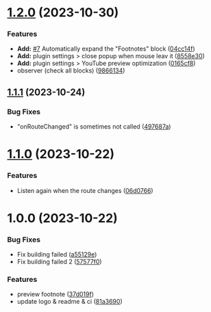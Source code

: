 # [1.2.0](https://github.com/b-yp/logseq-preview-footnote/compare/v1.1.1...v1.2.0) (2023-10-30)


### Features

* **Add:** [#7](https://github.com/b-yp/logseq-preview-footnote/issues/7) Automatically expand the "Footnotes" block ([04cc14f](https://github.com/b-yp/logseq-preview-footnote/commit/04cc14fe0018e495001136d27cd7b5d63a034497))
* **Add:** plugin settings > close popup when mouse leav it ([8558e30](https://github.com/b-yp/logseq-preview-footnote/commit/8558e30c47d0b8db09a89e64763170700f8296d5))
* **Add:** plugin settings > YouTube preview optimization ([0165cf8](https://github.com/b-yp/logseq-preview-footnote/commit/0165cf8aa927b5621b430b386a9d8c3863c62d57))
* observer (check all blocks) ([9866134](https://github.com/b-yp/logseq-preview-footnote/commit/9866134f27557633be86a777d551e4ebb9b64ba0))

## [1.1.1](https://github.com/b-yp/logseq-preview-footnote/compare/v1.1.0...v1.1.1) (2023-10-24)


### Bug Fixes

*  "onRouteChanged" is sometimes not called ([497687a](https://github.com/b-yp/logseq-preview-footnote/commit/497687af3f22abbc0ee2a2191cce53251e9432e9))

# [1.1.0](https://github.com/b-yp/logseq-preview-footnote/compare/v1.0.0...v1.1.0) (2023-10-22)


### Features

* Listen again when the route changes ([06d0766](https://github.com/b-yp/logseq-preview-footnote/commit/06d0766ee35f35dff71a802f68719c9dc081170c))

# 1.0.0 (2023-10-22)


### Bug Fixes

* Fix building failed ([a55129e](https://github.com/b-yp/logseq-preview-footnote/commit/a55129e7e33444a70a36bfb277319f937e1d105b))
* Fix building failed 2 ([57577f0](https://github.com/b-yp/logseq-preview-footnote/commit/57577f09bacd75c7124c829a655e4be829c4b083))


### Features

* preview footnote ([37d019f](https://github.com/b-yp/logseq-preview-footnote/commit/37d019fa45519fe9c23f40e463ec580dbce5f9fa))
* update logo & readme & ci ([81a3690](https://github.com/b-yp/logseq-preview-footnote/commit/81a369015328a596e18d353682d99552ffb480a4))

